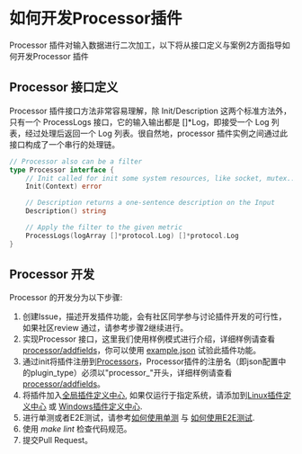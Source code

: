 # 如何开发Processor插件

Processor 插件对输入数据进行二次加工，以下将从接口定义与案例2方面指导如何开发Processor 插件

## Processor 接口定义

Processor 插件接口方法非常容易理解，除 Init/Description 这两个标准方法外，只有一个 ProcessLogs 接口，它的输入输出都是 []*Log，即接受一个 Log 列表，经过处理后返回一个 Log 列表。很自然地，processor 插件实例之间通过此接口构成了一个串行的处理链。

```go
// Processor also can be a filter
type Processor interface {
    // Init called for init some system resources, like socket, mutex...
    Init(Context) error

    // Description returns a one-sentence description on the Input
    Description() string

    // Apply the filter to the given metric
    ProcessLogs(logArray []*protocol.Log) []*protocol.Log
}
```

## Processor 开发

Processor 的开发分为以下步骤:

1. 创建Issue，描述开发插件功能，会有社区同学参与讨论插件开发的可行性，如果社区review 通过，请参考步骤2继续进行。
2. 实现Processor 接口，这里我们使用样例模式进行介绍，详细样例请查看[processor/addfields](https://github.com/alibaba/ilogtail/blob/main/plugins/processor/addfields/processor_add_fields.go)，你可以使用 [example.json](https://github.com/alibaba/ilogtail/blob/main/plugins/processor/addfields/example.json) 试验此插件功能。
3. 通过init将插件注册到[Processors](https://github.com/alibaba/ilogtail/blob/main/plugin.go)，Processor插件的注册名（即json配置中的plugin_type）必须以"processor_"开头，详细样例请查看[processor/addfields](https://github.com/alibaba/ilogtail/blob/main/plugins/processor/addfields/processor_add_fields.go)。
4. 将插件加入[全局插件定义中心](https://github.com/alibaba/ilogtail/blob/main/plugins/all/all.go), 如果仅运行于指定系统，请添加到[Linux插件定义中心](https://github.com/alibaba/ilogtail/blob/main/plugins/all/all_linux.go) 或 [Windows插件定义中心](https://github.com/alibaba/ilogtail/blob/main/plugins/all/all_windows.go).
5. 进行单测或者E2E测试，请参考[如何使用单测](../test/unit-test.md) 与 [如何使用E2E测试](../test/e2e-test.md).
6. 使用 *make lint* 检查代码规范。
7. 提交Pull Request。
